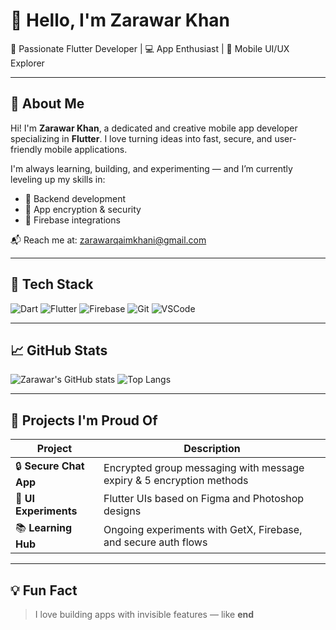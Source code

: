 # 👋 Hello, I'm Zarawar Khan

🎯 Passionate Flutter Developer | 💻 App Enthusiast | 📱 Mobile UI/UX Explorer

---

## 🧠 About Me

Hi! I'm **Zarawar Khan**, a dedicated and creative mobile app developer specializing in **Flutter**. I love turning ideas into fast, secure, and user-friendly mobile applications.

I'm always learning, building, and experimenting — and I’m currently leveling up my skills in:
- 🔹 Backend development
- 🔹 App encryption & security
- 🔹 Firebase integrations

📬 Reach me at: [zarawarqaimkhani@gmail.com](mailto:zarawarqaimkhani@gmail.com)

---

## 🔧 Tech Stack

![Dart](https://img.shields.io/badge/Dart-0175C2?style=for-the-badge&logo=dart&logoColor=white)
![Flutter](https://img.shields.io/badge/Flutter-02569B?style=for-the-badge&logo=flutter&logoColor=white)
![Firebase](https://img.shields.io/badge/Firebase-FFCA28?style=for-the-badge&logo=firebase&logoColor=black)
![Git](https://img.shields.io/badge/Git-F05032?style=for-the-badge&logo=git&logoColor=white)
![VSCode](https://img.shields.io/badge/VS_Code-007ACC?style=for-the-badge&logo=visual-studio-code&logoColor=white)

---

## 📈 GitHub Stats

![Zarawar's GitHub stats](https://github-readme-stats.vercel.app/api?username=zarawarkhan&show_icons=true&theme=tokyonight)
![Top Langs](https://github-readme-stats.vercel.app/api/top-langs/?username=zarawarkhan&layout=compact&theme=tokyonight)

---

## 🚀 Projects I'm Proud Of

| Project | Description |
|--------|-------------|
| 🔒 **Secure Chat App** | Encrypted group messaging with message expiry & 5 encryption methods |
| 🎨 **UI Experiments** | Flutter UIs based on Figma and Photoshop designs |
| 📚 **Learning Hub** | Ongoing experiments with GetX, Firebase, and secure auth flows |

---

## 💡 Fun Fact

> I love building apps with invisible features — like **end**

